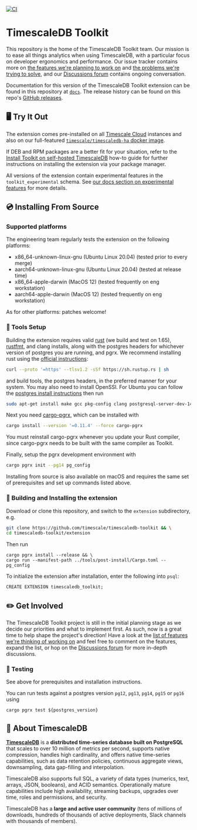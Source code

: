 [![CI](https://github.com/timescale/timescaledb-toolkit/actions/workflows/ci.yml/badge.svg?branch=main)](https://github.com/timescale/timescaledb-toolkit/actions/workflows/ci.yml)


# TimescaleDB Toolkit #

This repository is the home of the TimescaleDB Toolkit team. Our mission is to
ease all things analytics when using TimescaleDB, with a particular focus on
developer ergonomics and performance. Our issue tracker contains more
on [the features we're planning to work on](https://github.com/timescale/timescaledb-toolkit/labels/proposed-feature)
and [the problems we're trying to solve](https://github.com/timescale/timescaledb-toolkit/labels/feature-request),
and our [Discussions forum](https://github.com/timescale/timescaledb-toolkit/discussions) contains ongoing conversation.

Documentation for this version of the TimescaleDB Toolkit extension can be found
in this repository at [`docs`](https://github.com/timescale/timescaledb-toolkit/tree/main/docs).
The release history can be found on this repo's [GitHub releases](https://github.com/timescale/timescaledb-toolkit/releases).


## 🖥 Try It Out ##

The extension comes pre-installed on all [Timescale Cloud](https://www.timescale.com/products#timescale-cloud) instances and also on our full-featured [`timescale/timescaledb-ha` docker image](https://hub.docker.com/r/timescale/timescaledb-ha). 

If DEB and RPM packages are a better fit for your situation, refer to the [Install Toolkit on self-hosted TimescaleDB](https://docs.timescale.com/timescaledb/latest/how-to-guides/hyperfunctions/install-toolkit/#install-toolkit-on-self-hosted-timescaledb) how-to guide for further instructions on installing the extension via your package manager.

All versions of the extension contain experimental features in the `toolkit_experimental` schema. See [our docs section on experimental features](/docs/README.md#tag-notes) for more details.

## 💿 Installing From Source ##

### Supported platforms

The engineering team regularly tests the extension on the following platforms:

- x86_64-unknown-linux-gnu (Ubuntu Linux 20.04) (tested prior to every merge)
- aarch64-unknown-linux-gnu (Ubuntu Linux 20.04) (tested at release time)
- x86_64-apple-darwin (MacOS 12) (tested frequently on eng workstation)
- aarch64-apple-darwin (MacOS 12) (tested frequently on eng workstation)

As for other platforms:  patches welcome!

### 🔧 Tools Setup ###

Building the extension requires valid [rust](https://www.rust-lang.org/) (we build and test on 1.65), [rustfmt](https://github.com/rust-lang/rustfmt), and clang installs, along with the postgres headers for whichever version of postgres you are running, and pgrx.
We recommend installing rust using the [official instructions](https://www.rust-lang.org/tools/install):
```bash
curl --proto '=https' --tlsv1.2 -sSf https://sh.rustup.rs | sh
```
and build tools, the postgres headers, in the preferred manner for your system. You may also need to install OpenSSl.
For Ubuntu you can follow the [postgres install instructions](https://www.postgresql.org/download/linux/ubuntu/) then run
```bash
sudo apt-get install make gcc pkg-config clang postgresql-server-dev-14 libssl-dev
```

Next you need [cargo-pgrx](https://github.com/tcdi/pgrx), which can be installed with
```bash
cargo install --version '=0.11.4' --force cargo-pgrx
```

You must reinstall cargo-pgrx whenever you update your Rust compiler, since cargo-pgrx needs to be built with the same compiler as Toolkit.

Finally, setup the pgrx development environment with

```bash
cargo pgrx init --pg14 pg_config
```


Installing from source is also available on macOS and requires the same set of prerequisites and set up commands listed above.

### 💾 Building and Installing the extension ###

Download or clone this repository, and switch to the `extension` subdirectory, e.g.
```bash
git clone https://github.com/timescale/timescaledb-toolkit && \
cd timescaledb-toolkit/extension
```
Then run
```
cargo pgrx install --release && \
cargo run --manifest-path ../tools/post-install/Cargo.toml -- pg_config
```

To initialize the extension after installation, enter the following into `psql`:
```
CREATE EXTENSION timescaledb_toolkit;
```

## ✏️ Get Involved ##

The TimescaleDB Toolkit project is still in the initial planning stage as we
decide our priorities and what to implement first. As such, now is a great time
to help shape the project's direction! Have a look at the
[list of features we're thinking of working on](https://github.com/timescale/timescaledb-toolkit/labels/proposed-feature)
and feel free to comment on the features, expand the list, or
hop on the [Discussions forum](https://github.com/timescale/timescaledb-toolkit/discussions) for more in-depth discussions.

### 🔨 Testing ###

See above for prerequisites and installation instructions.

You can run tests against a postgres version `pg12`, `pg13`, `pg14`, `pg15` or `pg16` using

```
cargo pgrx test ${postgres_version}
```


## 🐯 About TimescaleDB

**[TimescaleDB](https://github.com/timescale/timescaledb)** is a
**distributed time-series database built on PostgreSQL** that scales to
over 10 million of metrics per second, supports native compression,
handles high cardinality, and offers native time-series capabilities,
such as data retention policies, continuous aggregate views,
downsampling, data gap-filling and interpolation.

TimescaleDB also supports full SQL, a variety of data types (numerics,
text, arrays, JSON, booleans), and ACID semantics. Operationally mature
capabilities include high availability, streaming backups, upgrades over
time, roles and permissions, and security.

TimescaleDB has a **large and active user community** (tens of millions
of downloads, hundreds of thousands of active deployments, Slack channels
with thousands of members).
